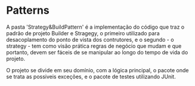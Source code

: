 Patterns
========

A pasta 'Strategy&BuildPattern' é a implementação do código que traz o padrão de projeto Builder e Stragegy, o primeiro utilizado para desacoplamento do ponto de vista dos contrutores, e o segundo - o strategy - tem como visão prática regras de negócio que mudam e que portanto, devem ser fáceis de se manipular ao longo do tempo de vida do projeto. 

O projeto se divide em seu domínio, com a lógica principal, o pacote onde se trata as possiveis exceções, e o pacote de testes utilizando JUnit. 

